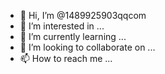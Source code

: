 - 👋 Hi, I’m @1489925903qqcom
- 👀 I’m interested in ...
- 🌱 I’m currently learning ...
- 💞️ I’m looking to collaborate on ...
- 📫 How to reach me ...

<!---
1489925903qqcom/1489925903qqcom is a ✨ special ✨ repository because its `README.md` (this file) appears on your GitHub profile.
You can click the Preview link to take a look at your changes.
--->

